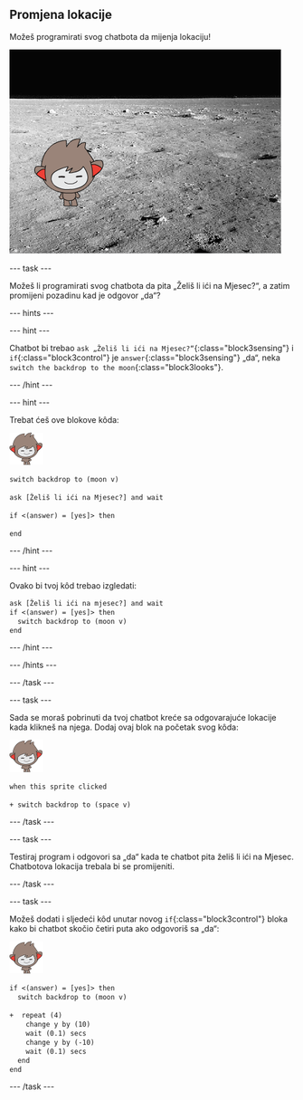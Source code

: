 ## Promjena lokacije

Možeš programirati svog chatbota da mijenja lokaciju!

![Testing a changing backdrop](images/chatbot-backdrop-moon.png)

\--- task \---

Možeš li programirati svog chatbota da pita „Želiš li ići na Mjesec?“, a zatim promijeni pozadinu kad je odgovor „da“?

\--- hints \---

\--- hint \---

Chatbot bi trebao `ask „Želiš li ići na Mjesec?“`{:class="block3sensing"} i `if`{:class="block3control"} je `answer`{:class="block3sensing"} „da“, neka `switch the backdrop to the moon`{:class="block3looks"}.

\--- /hint \---

\--- hint \---

Trebat ćeš ove blokove kôda:

![nano sprite](images/nano-sprite.png)

```blocks3
switch backdrop to (moon v)

ask [Želiš li ići na Mjesec?] and wait

if <(answer) = [yes]> then 

end
```

\--- /hint \---

\--- hint \---

Ovako bi tvoj kôd trebao izgledati:

```blocks3
ask [Želiš li ići na mjesec?] and wait
if <(answer) = [yes]> then 
  switch backdrop to (moon v)
end
```

\--- /hint \---

\--- /hints \---

\--- /task \---

\--- task \---

Sada se moraš pobrinuti da tvoj chatbot kreće sa odgovarajuće lokacije kada klikneš na njega. Dodaj ovaj blok na početak svog kôda: 

![nano sprite](images/nano-sprite.png)

```blocks3
when this sprite clicked

+ switch backdrop to (space v)
```

\--- /task \---

\--- task \---

Testiraj program i odgovori sa „da“ kada te chatbot pita želiš li ići na Mjesec. Chatbotova lokacija trebala bi se promijeniti.

\--- /task \---

\--- task \---

Možeš dodati i sljedeći kôd unutar novog `if`{:class="block3control"} bloka kako bi chatbot skočio četiri puta ako odgovoriš sa „da“:

![nano sprite](images/nano-sprite.png)

```blocks3
if <(answer) = [yes]> then 
  switch backdrop to (moon v)

+  repeat (4) 
    change y by (10)
    wait (0.1) secs
    change y by (-10)
    wait (0.1) secs
  end
end
```

\--- /task \---